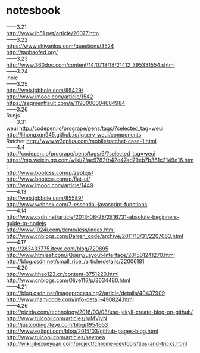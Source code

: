 # notesbook
  ——3.21
  <br>
  http://www.jb51.net/article/26077.htm
  <br>
  ——3.22
  <br>
  https://www.shiyanlou.com/questions/3524
  <br>
  http://taobaofed.org/
  <br>
  ——3.23
  <br>
  http://www.360doc.com/content/14/0718/18/21412_395331554.shtml
  <br>
  ——3.24
  <br>
  inoic
  <br>
  ——3.25
  <br>
  http://web.jobbole.com/85429/
  <br>
  http://www.imooc.com/article/1542
  <br>
  https://segmentfault.com/a/1190000004684984
  <br>
  ——3.26
  <br>
  Runjs
  <br>
   ——3.31
  <br>
  weui  http://codepen.io/progrape/pens/tags/?selected_tag=weui
  <br>
  http://lihongxun945.github.io/jquery-weui/components
  <br>
  Ratchet  http://www.w3cplus.com/mobile/ratchet-case-1.html
  <br>
  ——4.4
  <br>
  http://codepen.io/progrape/pens/tags/6/?selected_tag=weui
  <br>
  https://mp.weixin.qq.com/wiki/2/ae9782fb42e47ad79eb7b361c2149d16.html
  <br>
  http://www.bootcss.com/p/zeptojs/
  <br>
  http://www.bootcss.com/p/flat-ui/
  <br>
  http://www.imooc.com/article/1449
  <br>
  ——4.13
  <br>
  http://web.jobbole.com/85589/
  <br>
  http://www.webhek.com/7-essential-javascript-functions
  <br>
  ——4.14
  <br>
  http://www.csdn.net/article/2013-08-28/2816731-absolute-beginners-guide-to-nodejs
  <br>
  http://www.1024i.com/demo/less/index.html
  <br>
  http://www.cnblogs.com/Darren_code/archive/2011/10/31/2207063.html
  <br>
  ——4.17
  <br>
  http://283433775.iteye.com/blog/720895
  <br>
  http://www.htmleaf.com/jQuery/Layout-Interface/201501241270.html
  <br>
  http://blog.csdn.net/small_rice_/article/details/22006181
  <br>
  ——4.20
  <br>
  http://www.ithao123.cn/content-3751220.html
  <br>
  http://www.cnblogs.com/Olive116/p/3634480.html
  <br>
  ——4.21
  <br>
  http://blog.csdn.net/imageprocessing2/article/details/40437909
  <br>
  http://www.mamicode.com/info-detail-490824.html
  <br>
  ——4.26
  <br>
  http://pizida.com/technology/2016/03/03/use-jekyll-create-blog-on-github/
  <br>
  http://www.tuicool.com/articles/ruMVjyN
  <br>
  http://justcoding.iteye.com/blog/1954653
  <br>
  http://www.ezlippi.com/blog/2015/03/github-pages-blog.html
  <br>
  http://www.tuicool.com/articles/neymea
  <br>
  http://wiki.jikexueyuan.com/project/chrome-devtools/tips-and-tricks.html

